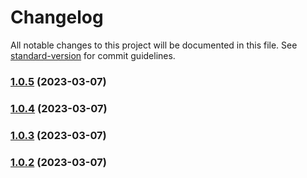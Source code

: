 # Changelog

All notable changes to this project will be documented in this file. See [standard-version](https://github.com/conventional-changelog/standard-version) for commit guidelines.

### [1.0.5](https://github.com/marn06/homebridge-vw/compare/v1.0.4...v1.0.5) (2023-03-07)

### [1.0.4](https://github.com/marn06/homebridge-vw/compare/v1.0.3...v1.0.4) (2023-03-07)

### [1.0.3](https://github.com/marn06/homebridge-vw/compare/v1.0.2...v1.0.3) (2023-03-07)

### [1.0.2](https://github.com/marn06/homebridge-vw/compare/v1.0.1...v1.0.2) (2023-03-07)
